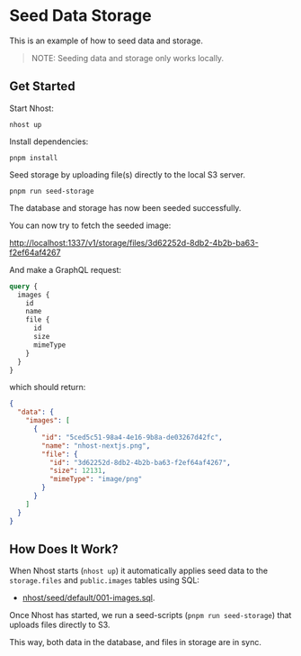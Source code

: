 # Seed Data Storage

This is an example of how to seed data and storage.

> NOTE: Seeding data and storage only works locally.

## Get Started

Start Nhost:

```
nhost up
```

Install dependencies:

```
pnpm install
```

Seed storage by uploading file(s) directly to the local S3 server.

```
pnpm run seed-storage
```

The database and storage has now been seeded successfully.

You can now try to fetch the seeded image:

[http://localhost:1337/v1/storage/files/3d62252d-8db2-4b2b-ba63-f2ef64af4267](http://localhost:1337/v1/storage/files/3d62252d-8db2-4b2b-ba63-f2ef64af4267)

And make a GraphQL request:

```graphql
query {
  images {
    id
    name
    file {
      id
      size
      mimeType
    }
  }
}
```

which should return:

```json
{
  "data": {
    "images": [
      {
        "id": "5ced5c51-98a4-4e16-9b8a-de03267d42fc",
        "name": "nhost-nextjs.png",
        "file": {
          "id": "3d62252d-8db2-4b2b-ba63-f2ef64af4267",
          "size": 12131,
          "mimeType": "image/png"
        }
      }
    ]
  }
}
```

## How Does It Work?

When Nhost starts (`nhost up`) it automatically applies seed data to the `storage.files` and `public.images` tables using SQL:

- [nhost/seed/default/001-images.sql](./nhost/seeds/default/001-images.sql).

Once Nhost has started, we run a seed-scripts (`pnpm run seed-storage`) that uploads files directly to S3.

This way, both data in the database, and files in storage are in sync.
